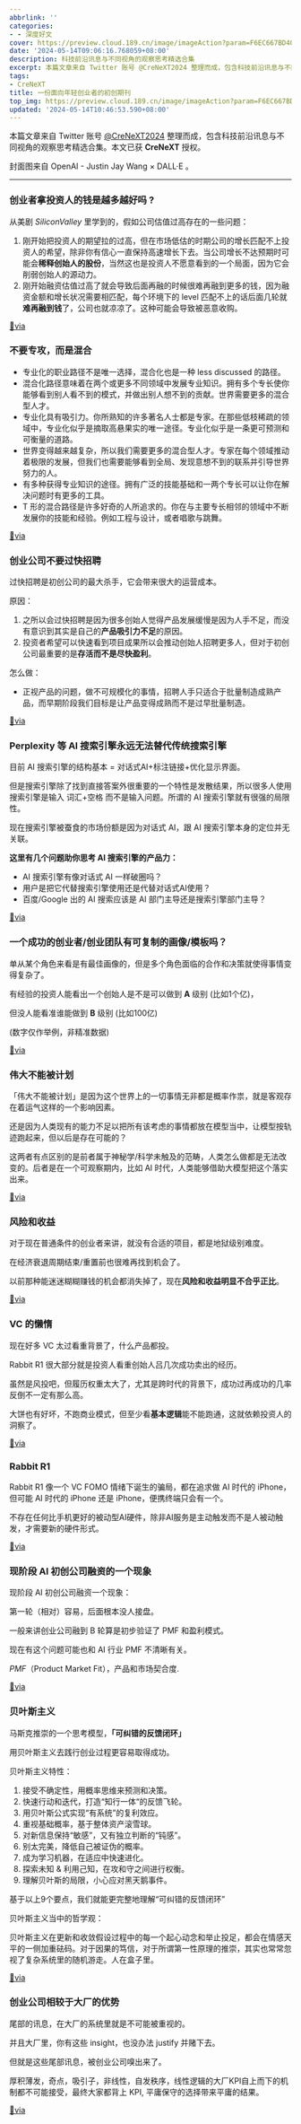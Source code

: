 ```yaml
---
abbrlink: ''
categories:
- - 深度好文
cover: https://preview.cloud.189.cn/image/imageAction?param=F6EC667BD405661AD68BE37E6A0DD70F93BC508E204E4B56CC1DF699CF166F17383DB7F23BE79A2AF7433C503D4FE5E2AD59C40D477AAC764A323ADD51B9DC6220EBF964EA294C438CB3FFEBCE34A4B2AED20A32BBDE2AF40524BADE3A1686EF39B7B60D7D63B4B5920E3A882AC8E68C
date: '2024-05-14T09:06:16.768059+08:00'
description: 科技前沿讯息与不同视角的观察思考精选合集
excerpt: 本篇文章来自 Twitter 账号 @CreNeXT2024 整理而成，包含科技前沿讯息与不同视角的观察思考精选合集。本文已获 CreNeXT 授权。 封面图来自 OpenAI - Justin Jay Wang × DALL·E 。  创业者拿投资人的钱是越多越好吗 ? 从美剧 SiliconValley 里学到的，假如公司估值过高存在的一些问题：  刚开始把投资人的期望拉的过高，但在市场低估的...
tags:
- CreNeXT
title: 一份面向年轻创业者的初创期刊
top_img: https://preview.cloud.189.cn/image/imageAction?param=F6EC667BD405661AD68BE37E6A0DD70F93BC508E204E4B56CC1DF699CF166F17383DB7F23BE79A2AF7433C503D4FE5E2AD59C40D477AAC764A323ADD51B9DC6220EBF964EA294C438CB3FFEBCE34A4B2AED20A32BBDE2AF40524BADE3A1686EF39B7B60D7D63B4B5920E3A882AC8E68C
updated: '2024-05-14T10:46:53.590+08:00'
---
```

本篇文章来自 Twitter 账号 [@CreNeXT2024](https://twitter.com/CreNeXT2024) 整理而成，包含科技前沿讯息与不同视角的观察思考精选合集。本文已获 **CreNeXT** 授权。

封面图来自 OpenAI - Justin Jay Wang × DALL·E 。

---

### 创业者拿投资人的钱是越多越好吗 ?

从美剧 *SiliconValley* 里学到的，假如公司估值过高存在的一些问题：

1. 刚开始把投资人的期望拉的过高，但在市场低估的时期公司的增长匹配不上投资人的希望，除非你有信心一直保持高速增长下去。当公司增长不达预期时可能会**稀释创始人的股份**，当然这也是投资人不愿意看到的一个局面，因为它会削弱创始人的源动力。
2. 刚开始融资估值过高了就会导致后面再融的时候很难再融到更多的钱，因为融资金额和增长状况需要相匹配，每个环境下的 level 匹配不上的话后面几轮就**难再融到钱**了，公司也就凉凉了。这种可能会导致被恶意收购。

[🔗via](https://twitter.com/CreNeXT2024/status/1789847458018701549)

### 不要专攻，而是混合

* 专业化的职业路径不是唯一选择，混合化也是一种 less discussed 的路径。
* 混合化路径意味着在两个或更多不同领域中发展专业知识。拥有多个专长使你能够看到别人看不到的模式，并做出别人想不到的贡献。世界需要更多的混合型人才。
* 专业化具有吸引力。你所熟知的许多著名人士都是专家。在那些低枝稀疏的领域中，专业化似乎是摘取高悬果实的唯一途径。专业化似乎是一条更可预测和可衡量的道路。
* 世界变得越来越复杂，所以我们需要更多的混合型人才。专家在每个领域推动着极限的发展，但我们也需要能够看到全局、发现意想不到的联系并引导世界努力的人。
* 有多种获得专业知识的途径。拥有广泛的技能基础和一两个专长可以让你在解决问题时有更多的工具。
* T 形的混合路径是许多好奇的人所追求的。你在与主要专长相邻的领域中不断发展你的技能和经验。例如工程与设计，或者唱歌与跳舞。

[🔗via](https://twitter.com/CreNeXT2024/status/1762769572225311176)

### 创业公司不要过快招聘

过快招聘是初创公司的最大杀手，它会带来很大的运营成本。

原因：

1. 之所以会过快招聘是因为很多创始人觉得产品发展缓慢是因为人手不足，而没有意识到其实是自己的**产品吸引力不足**的原因。
2. 投资者希望可以快速看到项目成果所以会推动创始人招聘更多人，但对于初创公司最重要的是**存活而不是尽快盈利**。

怎么做：

* 正视产品的问题，做不可规模化的事情，招聘人手只适合于批量制造成熟产品，而早期阶段我们目标是让产品变得成熟而不是过早批量制造。

[🔗via](https://twitter.com/CreNeXT2024/status/1762613727768236066)

### Perplexity 等 AI 搜索引擎永远无法替代传统搜索引擎

目前 AI 搜索引擎的结构基本 = 对话式AI+标注链接+优化显示界面。

但是搜索引擎除了找到直接答案外很重要的一个特性是发散结果，所以很多人使用搜索引擎是输入 词汇+空格 而不是输入问题。所谓的 AI 搜索引擎就有很强的局限性。

现在搜索引擎被蚕食的市场份额是因为对话式 AI，跟 AI 搜索引擎本身的定位并无关联。

**这里有几个问题助你思考 AI 搜索引擎的产品力：**

* AI 搜索引擎有像对话式 AI 一样破圈吗？
* 用户是把它代替搜索引擎使用还是代替对话式AI使用？
* 百度/Google 出的 AI 搜索应该是 AI 部门主导还是搜索引擎部门主导？

[🔗via](https://twitter.com/CreNeXT2024/status/1789847458018701549)

### 一个成功的创业者/创业团队有可复制的画像/模板吗？

单从某个角色来看是有最佳画像的，但是多个角色面临的合作和决策就使得事情变得复杂了。

有经验的投资人能看出一个创始人是不是可以做到 **A** 级别 (比如1个亿)，

但没人能看准谁能做到 **B** 级别 (比如100亿)

(数字仅作举例，非精准数据)

[🔗via](https://twitter.com/CreNeXT2024/status/1786255952993460620)

### 伟大不能被计划

「伟大不能被计划」是因为这个世界上的一切事情无非都是概率作祟，就是客观存在着运气这样的一个影响因素。

还是因为人类现有的能力不足以把所有该考虑的事情都放在模型当中，让模型按轨迹跑起来，但以后是存在可能的？

这两者有点区别的是前者属于神秘学/科学未触及的范畴，人类怎么做都是无法改变的。后者是在一个可观察期内，比如 AI 时代，人类能够借助大模型把这个落实出来。

[🔗via](https://twitter.com/CreNeXT2024/status/1785973788326367284)

### 风险和收益

对于现在普通条件的创业者来讲，就没有合适的项目，都是地狱级别难度。

在经济衰退周期结束/重置前也很难再找到机会了。

以前那种能迷迷糊糊赚钱的机会都消失掉了，现在**风险和收益明显不合乎正比**。

[🔗via](https://twitter.com/CreNeXT2024/status/1785935294144856261)

### VC 的懒惰

现在好多 VC 太过看重背景了，什么产品都投。

Rabbit R1 很大部分就是投资人看重创始人吕几次成功卖出的经历。

虽然是风投吧，但履历权重太大了，尤其是跨时代的背景下，成功过再成功的几率反倒不一定有那么高。

大饼也有好坏，不跑商业模式，但至少看**基本逻辑**能不能跑通，这就依赖投资人的洞察了。

[🔗via](https://twitter.com/CreNeXT2024/status/1785664594670956818)

### Rabbit R1

Rabbit R1 像一个 VC FOMO 情绪下诞生的骗局，都在追求做 AI 时代的 iPhone，但可能 AI 时代的 iPhone 还是 iPhone，便携终端只会有一个。

不存在任何比手机更好的被动型AI硬件，除非AI服务是主动触发而不是人被动触发，才需要新的硬件形式。

[🔗via](https://twitter.com/CreNeXT2024/status/1785539855755395118)

### 现阶段 AI 初创公司融资的一个现象

现阶段 AI 初创公司融资一个现象：

第一轮（相对）容易，后面根本没人接盘。

一般来讲创业公司融到 B 轮算是初步验证了 PMF 和盈利模式。

现在有这个问题可能也和 AI 行业 PMF 不清晰有关。

*PMF*（Product Market Fit），产品和市场契合度.

[🔗via](https://twitter.com/CreNeXT2024/status/1785121085140468189)

### 贝叶斯主义

马斯克推崇的一个思考模型，**「可纠错的反馈闭环」**

用贝叶斯主义去践行创业过程更容易取得成功。

贝叶斯主义特性：

1. 接受不确定性，用概率思维来预测和决策。
2. 快速行动和迭代，打造“知行一体“的反馈飞轮。
3. 用贝叶斯公式实现“有系统”的复利效应。
4. 重视基础概率，基于整体资产滚雪球。
5. 对新信息保持“敏感”，又有独立判断的“钝感”。
6. 别太完美，降低自己被证伪的概率。
7. 成为学习机器，在适应中快速进化。
8. 探索未知 & 利用己知，在攻和守之间进行权衡。
9. 理解贝叶斯的局限，小心应对黑天鹅事件。

基于以上9个要点，我们就能更完整地理解“可纠错的反馈闭环”

贝叶斯主义当中的哲学观：

贝叶斯主义在更新和收敛假设过程中的每一个起心动念和举止投足，都会在情感天平的一侧加重砝码。对于因果的笃信，对于所谓第一性原理的推崇，其实也常常忽视了复杂系统里的随机游走。人在盒子里。

[🔗via](https://twitter.com/CreNeXT2024/status/1784809812922114245)

### 创业公司相较于大厂的优势

尾部的讯息，在大厂的系统里就是不可能被重视的。

并且大厂里，你有这些 insight，也没办法 justify 并赌下去。

但就是这些尾部讯息，被创业公司嗅出来了。

厚积薄发，奇点，吸引子，非线性，自发秩序，线性逻辑的大厂KPI自上而下的机制都不可能接受，最终大家都背上 KPI, 平庸保守的选择带来平庸的结果。

[🔗via](https://twitter.com/CreNeXT2024/status/1782216427266830683)

